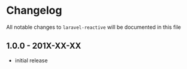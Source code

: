 # Changelog

All notable changes to `laravel-reactive` will be documented in this file

## 1.0.0 - 201X-XX-XX

-   initial release
